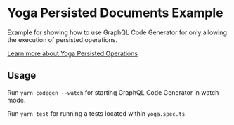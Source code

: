 # Yoga Persisted Documents Example

Example for showing how to use GraphQL Code Generator for only allowing the execution of persisted
operations.

[Learn more about Yoga Persisted Operations](https://the-guild.dev/graphql/yoga-server/docs/features/persisted-operations)

## Usage

Run `yarn codegen --watch` for starting GraphQL Code Generator in watch mode.

Run `yarn test` for running a tests located within `yoga.spec.ts`.
